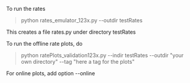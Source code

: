 To run the rates

> python rates_emulator_123x.py --outdir testRates

This creates a file rates.py under directory testRates

To run the offline rate plots, do

> python ratePlots_validation123x.py --indir testRates --outdir "your own directory" --tag "here a tag for the plots" 

For online plots, add option --online
